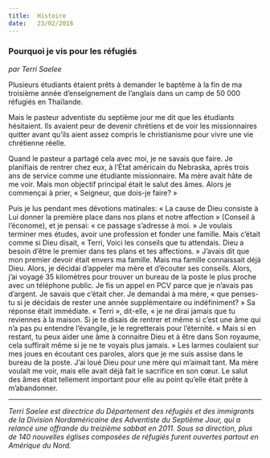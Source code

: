 ```yaml
---
title:  Histoire
date:   23/02/2018
---
```


### Pourquoi je vis pour les réfugiés

*par Terri Saelee*

Plusieurs étudiants étaient prêts à demander le baptême à la fin de ma troisième année d’enseignement de l’anglais dans un camp de 50 000 réfugiés en Thaïlande.

Mais le pasteur adventiste du septième jour me dit que les étudiants hésitaient. Ils avaient peur de devenir chrétiens et de voir les missionnaires quitter avant qu’ils aient assez compris le christianisme pour vivre une vie chrétienne réelle. 

Quand le pasteur a partagé cela avec moi, je ne savais que faire. Je planifiais de rentrer chez eux, à l’État américain du Nebraska, après trois ans de service comme une étudiante missionnaire. Ma mère avait hâte de me voir. Mais mon objectif principal était le salut des âmes. Alors je commençai à prier, « Seigneur, que dois-je faire? » 

Puis je lus pendant mes dévotions matinales: « La cause de Dieu consiste à Lui donner la première place dans nos plans et notre affection » (Conseil à l’économe), et je pensai: « ce passage s’adresse à moi. » Je voulais terminer mes études, avoir une profession et fonder une famille. Mais c’était comme si Dieu disait, « Terri, Voici les conseils que tu attendais. Dieu a besoin d’être le premier dans tes plans et tes affections. » J’avais dit que mon premier devoir était envers ma famille. Mais ma famille connaissait déjà Dieu. Alors, je décidai d’appeler ma mère et d’écouter ses conseils. Alors, j’ai voyagé 35 kilomètres pour trouver un bureau de la poste le plus proche avec un téléphone public. Je fis un appel en PCV parce que je n’avais pas d’argent. Je savais que c’était cher. Je demandai à ma mère, « que penses-tu si je décidais de rester une année supplémentaire ou indéfiniment? » Sa réponse était immédiate. « Terri », dit-elle, « je ne dirai jamais que tu reviennes à la maison. Si je te disais de rentrer et même si c’est une âme qui n’a pas pu entendre l’évangile, je le regretterais pour l’éternité. « Mais si en restant, tu peux aider une âme à connaitre Dieu et à être dans Son royaume, cela suffirait même si je ne te voyais plus jamais. » Les larmes coulaient sur mes joues en écoutant ces paroles, alors que je me suis assise dans le bureau de la poste. J’ai loué Dieu pour une mère qui m’aimait tant. Ma mère voulait me voir, mais elle avait déjà fait le sacrifice en son cœur. Le salut des âmes était tellement important pour elle au point qu’elle était prête à m’abandonner.

---

*Terri Saelee est directrice du Département des réfugiés et des immigrants de la Division Nordaméricaine des Adventiste du Septième Jour, qui a relancé une offrande du treizième sabbat en 2011. Sous sa direction, plus de 140 nouvelles églises composées de réfugiés furent ouvertes partout en Amérique du Nord.* 